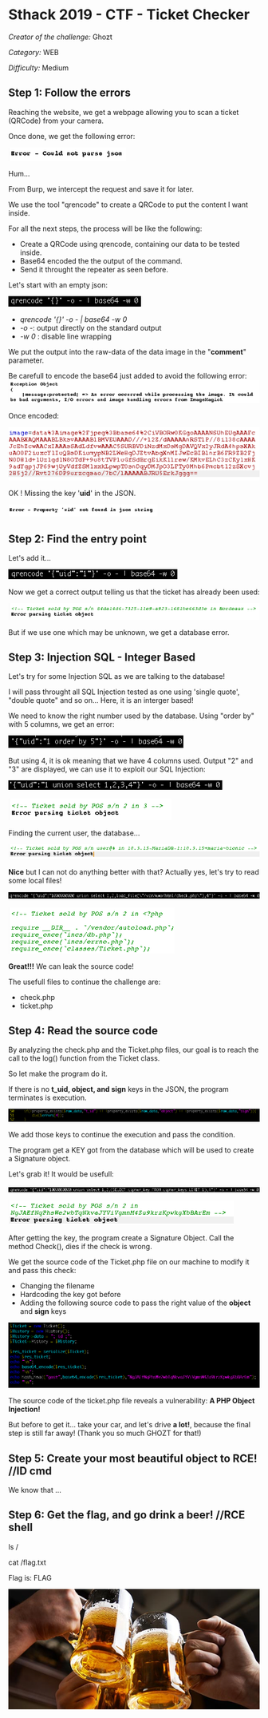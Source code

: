 # Sthack 2019 - CTF - Ticket Checker
*Creator of the challenge:* Ghozt

*Category:* WEB

*Difficulty:* Medium

## **Step 1: Follow the errors**

Reaching the website, we get a webpage allowing you to scan a ticket (QRCode) from your camera.

Once done, we get the following error:

![error_json](/error_json.png)

Hum...

From Burp, we intercept the request and save it for later.

We use the tool "qrencode" to create a QRCode to put the content I want inside.

For all the next steps, the process will be like the following:
* Create a QRCode using qrencode, containing our data to be tested inside.
* Base64 encoded the the output of the command.
* Send it throught the repeater as seen before.

Let's start with an empty json:

![json_empty](/qrencode_base.png)
+  *qrencode '{}' -o - | base64 -w 0*
+  *-o -*: output directly on the standard output
+  *-w 0* : disable line wrapping

We put the output into the raw-data of the data image in the "**comment**" parameter.

Be carefull to encode the base64 just added to avoid the following error:
![error_2_encoding](/error_2_encoding.png)

Once encoded:

![parameter](/json_empty.png)

OK ! Missing the key '<b>uid</b>' in the JSON.

![json_uid](/json_uid.png)

## **Step 2: Find the entry point**

Let's add it...

![qrencode_uid](/qrencode_uid.png)

Now we get a correct output telling us that the ticket has already been used:

![output_uid](/output_uid.png)

But if we use one which may be unknown, we get a database error.

## **Step 3: Injection SQL - Integer Based**

Let's try for some Injection SQL as we are talking to the database!

I will pass throught all SQL Injection tested as one using 'single quote', "double quote" and so on... Here, it is an interger based!

We need to know the right number used by the database. Using "order by" with 5 columns, we get an error: 

![order_by](/order.png)

But using 4, it is ok meaning that we have 4 columns used. Output "2" and "3" are displayed, we can use it to exploit our SQL Injection:

![test_1_2_3_4](/union_1_2_3_4.png)

![reflect_value](/reflected_value.png)

Finding the current user, the database... 

![output_sqli](/output_sqli.png)

**Nice** but I can not do anything better with that? Actually yes, let's try to read some local files!

![load_file](/load_file.png)

![check](/check.png)

**Great!!!**
We can leak the source code!

The usefull files to continue the challenge are:
* check.php
* ticket.php

## **Step 4: Read the source code**

By analyzing the check.php and the Ticket.php files, our goal is to reach the call to the log() function from the Ticket class.

So let make the program do it.

If there is no **t_uid, object, and sign** keys in the JSON, the program terminates is execution.

![die4](/die4.png)

We add those keys to continue the execution and pass the condition.

The program get a KEY got from the database which will be used to create a Signature object.

Let's grab it! It would be usefull:

![key](/KEY.png)

![KEY_2](/KEY_2.png)

After getting the key, the program create a Signature Object. Call the method Check(), dies if the check is wrong.

We get the source code of the Ticket.php file on our machine to modify it and pass this check:

* Changing the filename
* Hardcoding the key got before
* Adding the following source code to pass the right value of the **object** and **sign** keys

![code_modified](/code_modified.png)



The source code of the ticket.php file reveals a vulnerability: **A PHP Object Injection!**

But before to get it... take your car, and let's drive **a lot!**, because the final step is still far away! (Thank you so much GHOZT for that!)

## **Step 5: Create your most beautiful object to RCE!** //ID cmd

We know that ...

## **Step 6: Get the flag, and go drink a beer!** //RCE shell

ls /

cat /flag.txt

Flag is: FLAG

![Cheers](/verre-chope.jpg)
